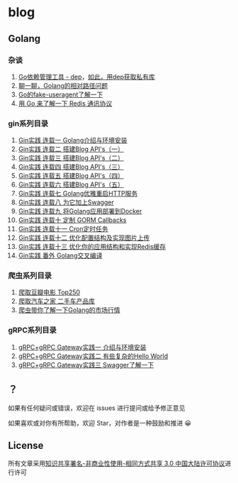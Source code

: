 # blog

## Golang

### 杂谈
 
1. [Go依赖管理工具 - dep](https://github.com/EDDYCJY/blog/blob/master/golang/2018-03-06-Go%E4%BE%9D%E8%B5%96%E7%AE%A1%E7%90%86%E5%B7%A5%E5%85%B7dep.md)，[如此，用dep获取私有库](https://github.com/EDDYCJY/blog/blob/master/golang/2018-03-01-%E5%A6%82%E6%AD%A4%EF%BC%8C%E7%94%A8dep%E8%8E%B7%E5%8F%96%E7%A7%81%E6%9C%89%E5%BA%93.md)
2. [聊一聊，Golang的相对路径问题](https://github.com/EDDYCJY/blog/blob/master/golang/2018-03-13-%E8%81%8A%E4%B8%80%E8%81%8A%EF%BC%8CGolang%E7%9B%B8%E5%AF%B9%E8%B7%AF%E5%BE%84%E9%97%AE%E9%A2%98.md)
3. [Go的fake-useragent了解一下](https://github.com/EDDYCJY/blog/blob/master/golang/2018-05-21-Go%E7%9A%84fake-useragent%E4%BA%86%E8%A7%A3%E4%B8%80%E4%B8%8B.md)
4. [用 Go 来了解一下 Redis 通讯协议](https://github.com/EDDYCJY/blog/blob/master/golang/2018-06-07-%E7%94%A8Go%E6%9D%A5%E4%BA%86%E8%A7%A3%E4%B8%80%E4%B8%8BRedis%E9%80%9A%E8%AE%AF%E5%8D%8F%E8%AE%AE.md)

### gin系列目录

1. [Gin实践 连载一 Golang介绍与环境安装](https://github.com/EDDYCJY/blog/blob/master/golang/gin/2018-02-16-Gin%E5%AE%9E%E8%B7%B5-%E8%BF%9E%E8%BD%BD%E4%B8%80-Golang%E4%BB%8B%E7%BB%8D%E4%B8%8E%E7%8E%AF%E5%A2%83%E5%AE%89%E8%A3%85.md)
2. [Gin实践 连载二 搭建Blog API's（一）](https://github.com/EDDYCJY/blog/blob/master/golang/gin/2018-02-16-Gin%E5%AE%9E%E8%B7%B5-%E8%BF%9E%E8%BD%BD%E4%BA%8C-%E6%90%AD%E5%BB%BABlogAPIs-01.md)
3. [Gin实践 连载三 搭建Blog API's（二）](https://github.com/EDDYCJY/blog/blob/master/golang/gin/2018-02-16-Gin%E5%AE%9E%E8%B7%B5-%E8%BF%9E%E8%BD%BD%E4%B8%89-%E6%90%AD%E5%BB%BABlogAPIs-02.md)
4. [Gin实践 连载四 搭建Blog API's（三）](https://github.com/EDDYCJY/blog/blob/master/golang/gin/2018-02-16-Gin%E5%AE%9E%E8%B7%B5-%E8%BF%9E%E8%BD%BD%E5%9B%9B-%E6%90%AD%E5%BB%BABlogAPIs-03.md)
5. [Gin实践 连载五 搭建Blog API's（四）](https://github.com/EDDYCJY/blog/blob/master/golang/gin/2018-02-16-Gin%E5%AE%9E%E8%B7%B5-%E8%BF%9E%E8%BD%BD%E4%BA%94-%E6%90%AD%E5%BB%BABlogAPIs-04.md)
6. [Gin实践 连载六 搭建Blog API's（五）](https://github.com/EDDYCJY/blog/blob/master/golang/gin/2018-02-16-Gin%E5%AE%9E%E8%B7%B5-%E8%BF%9E%E8%BD%BD%E5%85%AD-%E6%90%AD%E5%BB%BABlogAPIs-05.md)
7. [Gin实践 连载七 Golang优雅重启HTTP服务](https://github.com/EDDYCJY/blog/blob/master/golang/gin/2018-03-15-Gin%E5%AE%9E%E8%B7%B5-%E8%BF%9E%E8%BD%BD%E4%B8%83-Golang%E4%BC%98%E9%9B%85%E9%87%8D%E5%90%AFHTTP%E6%9C%8D%E5%8A%A1.md)
8. [Gin实践 连载八 为它加上Swagger](https://github.com/EDDYCJY/blog/blob/master/golang/gin/2018-03-18-Gin%E5%AE%9E%E8%B7%B5-%E8%BF%9E%E8%BD%BD%E5%85%AB-%E4%B8%BA%E5%AE%83%E5%8A%A0%E4%B8%8ASwagger.md)
9. [Gin实践 连载九 将Golang应用部署到Docker](https://github.com/EDDYCJY/blog/blob/master/golang/gin/2018-03-24-Gin%E5%AE%9E%E8%B7%B5-%E8%BF%9E%E8%BD%BD%E4%B9%9D-%E5%B0%86Golang%E5%BA%94%E7%94%A8%E9%83%A8%E7%BD%B2%E5%88%B0Docker.md)
10. [Gin实践 连载十 定制 GORM Callbacks](https://github.com/EDDYCJY/blog/blob/master/golang/gin/2018-04-15-Gin%E5%AE%9E%E8%B7%B5-%E8%BF%9E%E8%BD%BD%E5%8D%81-%E5%AE%9A%E5%88%B6GORM-Callbacks.md)
11. [Gin实践 连载十一 Cron定时任务](https://github.com/EDDYCJY/blog/blob/master/golang/gin/2018-04-29-Gin%E5%AE%9E%E8%B7%B5-%E8%BF%9E%E8%BD%BD%E5%8D%81%E4%B8%80-Cron%E5%AE%9A%E6%97%B6%E4%BB%BB%E5%8A%A1.md)
12. [Gin实践 连载十二 优化配置结构及实现图片上传](https://github.com/EDDYCJY/blog/blob/master/golang/gin/2018-05-27-Gin%E5%AE%9E%E8%B7%B5-%E8%BF%9E%E8%BD%BD%E5%8D%81%E4%BA%8C-%E4%BC%98%E5%8C%96%E9%85%8D%E7%BD%AE%E7%BB%93%E6%9E%84%E5%8F%8A%E5%AE%9E%E7%8E%B0%E5%9B%BE%E7%89%87%E4%B8%8A%E4%BC%A0.md)
13. [Gin实践 连载十三 优化你的应用结构和实现Redis缓存](https://github.com/EDDYCJY/blog/blob/master/golang/gin/2018-06-02-Gin%E5%AE%9E%E8%B7%B5-%E8%BF%9E%E8%BD%BD%E5%8D%81%E4%B8%89-%E4%BC%98%E5%8C%96%E4%BD%A0%E7%9A%84%E5%BA%94%E7%94%A8%E7%BB%93%E6%9E%84%E5%92%8C%E5%AE%9E%E7%8E%B0Redis%E7%BC%93%E5%AD%98.md)
14. [Gin实践 番外 Golang交叉编译](https://github.com/EDDYCJY/blog/blob/master/golang/gin/2018-03-26-Gin%E5%AE%9E%E8%B7%B5-%E7%95%AA%E5%A4%96-Golang%E4%BA%A4%E5%8F%89%E7%BC%96%E8%AF%91.md)

### 爬虫系列目录
1. [爬取豆瓣电影 Top250](https://github.com/EDDYCJY/blog/blob/master/golang/crawler/2018-03-21-%E7%88%AC%E5%8F%96%E6%9C%80%E7%AE%80%E5%8D%95%E7%9A%84%E8%B1%86%E7%93%A3%E7%94%B5%E5%BD%B1-Top250.md)
2. [爬取汽车之家 二手车产品库](https://github.com/EDDYCJY/blog/blob/master/golang/crawler/2018-04-01-%E7%88%AC%E5%8F%96%E6%B1%BD%E8%BD%A6%E4%B9%8B%E5%AE%B6-%E4%BA%8C%E6%89%8B%E8%BD%A6%E4%BA%A7%E5%93%81%E5%BA%93.md)
3. [爬虫带你了解一下Golang的市场行情](https://github.com/EDDYCJY/blog/blob/master/golang/crawler/2018-04-28-%E7%88%AC%E8%99%AB%E5%B8%A6%E4%BD%A0%E4%BA%86%E8%A7%A3%E4%B8%80%E4%B8%8BGolang%E7%9A%84%E5%B8%82%E5%9C%BA%E8%A1%8C%E6%83%85.md)

### gRPC系列目录

1. [gRPC+gRPC Gateway实践一 介绍与环境安装](https://github.com/EDDYCJY/blog/blob/master/golang/gRPC/2018-02-23-gRPC%2BgRPC-Gateway%E5%AE%9E%E8%B7%B5%E4%B8%80-%E4%BB%8B%E7%BB%8D%E4%B8%8E%E7%8E%AF%E5%A2%83%E5%AE%89%E8%A3%85.md)
2. [gRPC+gRPC Gateway实践二 有些复杂的Hello World](https://github.com/EDDYCJY/blog/blob/master/golang/gRPC/2018-02-27-gRPC%2BgRPC-Gateway%E5%AE%9E%E8%B7%B5%E4%BA%8C-%E6%9C%89%E4%BA%9B%E5%A4%8D%E6%9D%82%E7%9A%84HelloWorld.md)
3. [gRPC+gRPC Gateway实践三 Swagger了解一下](https://github.com/EDDYCJY/blog/blob/master/golang/gRPC/2018-03-04-gRPC%2BgRPC-Gateway%E5%AE%9E%E8%B7%B5%E4%B8%89-Swagger%E4%BA%86%E8%A7%A3%E4%B8%80%E4%B8%8B.md)

## ？

如果有任何疑问或错误，欢迎在 issues 进行提问或给予修正意见

如果喜欢或对你有所帮助，欢迎 Star，对作者是一种鼓励和推进 😀


## License

所有文章采用[知识共享署名-非商业性使用-相同方式共享 3.0 中国大陆许可协议](https://creativecommons.org/licenses/by-nc-sa/3.0/cn/)进行许可